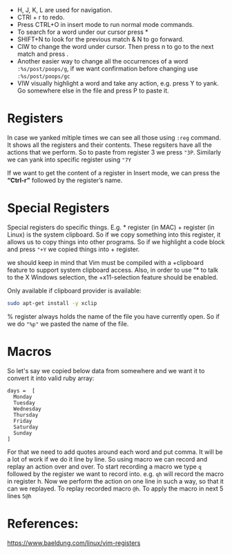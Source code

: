 - H, J, K, L are used for navigation.
- CTRl + r to redo.
- Press CTRL+O in insert mode to run normal mode commands.
- To search for a word under our cursor press *
- SHIFT+N to look for the previous match & N to go forward.
- CIW to change the word under cursor. Then press n to go to the next match and press .
- Another easier way to change all the occurrences of a word ```:%s/post/poops/g```, if we want confirmation before changing use ```:%s/post/poops/gc```
- VIW visually highlight a word and take any action, e.g. press Y to yank. Go somewhere else in the file and press P to paste it.

# Registers
In case we yanked mltiple times we can see all those using ```:reg``` command. It shows all the registers and their contents. These regsiters have all the actions that we perform. So to paste from register 3 we press ```"3P```. Similarly we can yank into specific register using ```"7Y```

If we want to get the content of a register in Insert mode, we can press the **“Ctrl-r”** followed by the register’s name.

# Special Registers
Special registers do specific things. E.g. * register (in MAC) + register (in Linux) is the system clipboard. So if we copy something into this register, it allows us to copy things into other programs. So if we highlight a code block and press ```"+Y``` we copied things into + register.

we should keep in mind that Vim must be compiled with a +clipboard feature to support system clipboard access. Also, in order to use “* to talk to the X Windows selection, the +x11-selection feature should be enabled.

Only available if clipboard provider is available:
```sh
sudo apt-get install -y xclip
```

% register always holds the name of the file you have currently open. So if we do ```"%p"``` we pasted the name of the file.

# Macros
So let's say we copied below data from somewhere and we want it to convert it into valid ruby array:

```
days =  [
  Monday
  Tuesday
  Wednesday
  Thursday
  Friday
  Saturday
  Sunday
]
```
For that we need to add quotes around each word and put comma. It will be a lot of work if we do it line by line. So using macro we can record and replay an action over and over. To start recording a macro we type ```q``` followed by the register we want to record into. e.g. ```qh``` will record the macro in register h. Now we perform the action on one line in such a way, so that it can we replayed. To replay recorded macro ```@h```. To apply the macro in next 5 lines ```5@h```

# References:
https://www.baeldung.com/linux/vim-registers
